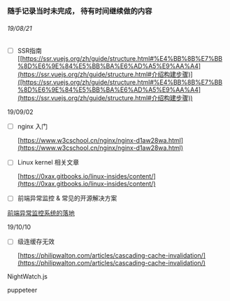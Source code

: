 ### 随手记录当时未完成， 待有时间继续做的内容



###### 19/08/21

- [ ] SSR指南[[https://ssr.vuejs.org/zh/guide/structure.html#%E4%BB%8B%E7%BB%8D%E6%9E%84%E5%BB%BA%E6%AD%A5%E9%AA%A4](https://ssr.vuejs.org/zh/guide/structure.html#介绍构建步骤)]([https://ssr.vuejs.org/zh/guide/structure.html#%E4%BB%8B%E7%BB%8D%E6%9E%84%E5%BB%BA%E6%AD%A5%E9%AA%A4](https://ssr.vuejs.org/zh/guide/structure.html#介绍构建步骤))



19/09/02

- [ ] nginx 入门

  [https://www.w3cschool.cn/nginx/nginx-d1aw28wa.html](https://www.w3cschool.cn/nginx/nginx-d1aw28wa.html)

- [ ] Linux kernel 相关文章

  [https://0xax.gitbooks.io/linux-insides/content/](https://0xax.gitbooks.io/linux-insides/content/)





- [ ] 前端异常监控 & 常见的开源解决方案

[前端异常监控系统的落地](https://zhuanlan.zhihu.com/p/26085642)



19/10/10

- [ ] 级连缓存无效

  [https://philipwalton.com/articles/cascading-cache-invalidation/](https://philipwalton.com/articles/cascading-cache-invalidation/)



NightWatch.js

puppeteer